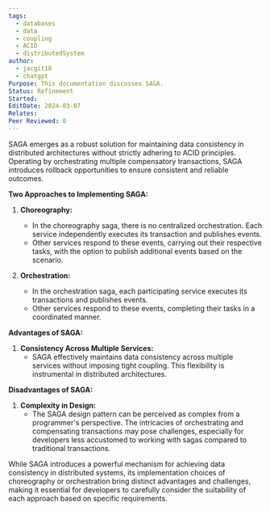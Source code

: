 ```yaml
---
tags:
  - databases
  - data
  - coupling
  - ACID
  - distributedSystem
author:
  - jacgit18
  - chatgpt
Purpose: This documentation discusses SAGA.
Status: Refinement
Started: 
EditDate: 2024-03-07
Relates: 
Peer Reviewed: 0
---
```


SAGA emerges as a robust solution for maintaining data consistency in distributed architectures without strictly adhering to ACID principles. Operating by orchestrating multiple compensatory transactions, SAGA introduces rollback opportunities to ensure consistent and reliable outcomes.

**Two Approaches to Implementing SAGA:**

1. **Choreography:**
   - In the choreography saga, there is no centralized orchestration. Each service independently executes its transaction and publishes events.
   - Other services respond to these events, carrying out their respective tasks, with the option to publish additional events based on the scenario.

2. **Orchestration:**
   - In the orchestration saga, each participating service executes its transactions and publishes events.
   - Other services respond to these events, completing their tasks in a coordinated manner.

**Advantages of SAGA:**

1. **Consistency Across Multiple Services:**
   - SAGA effectively maintains data consistency across multiple services without imposing tight coupling. This flexibility is instrumental in distributed architectures.

**Disadvantages of SAGA:**

1. **Complexity in Design:**
   - The SAGA design pattern can be perceived as complex from a programmer's perspective. The intricacies of orchestrating and compensating transactions may pose challenges, especially for developers less accustomed to working with sagas compared to traditional transactions.

While SAGA introduces a powerful mechanism for achieving data consistency in distributed systems, its implementation choices of choreography or orchestration bring distinct advantages and challenges, making it essential for developers to carefully consider the suitability of each approach based on specific requirements.